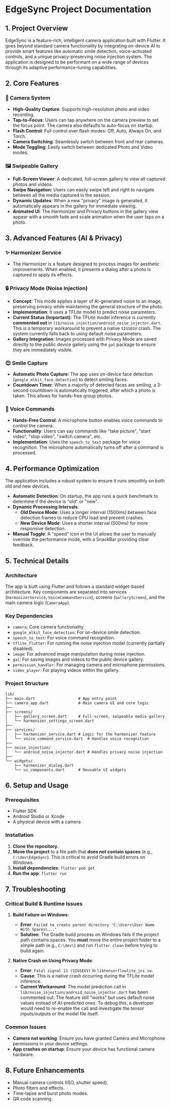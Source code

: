 # EdgeSync Project Documentation

## 1. Project Overview

EdgeSync is a feature-rich, intelligent camera application built with Flutter. It goes beyond standard camera functionality by integrating on-device AI to provide smart features like automatic smile detection, voice-activated controls, and a unique privacy-preserving noise injection system. The application is designed to be performant on a wide range of devices through its adaptive performance-tuning capabilities.

## 2. Core Features

### 📸 Camera System

- **High-Quality Capture**: Supports high-resolution photo and video recording.
- **Tap-to-Focus**: Users can tap anywhere on the camera preview to set the focus point. The camera also defaults to auto-focus on startup.
- **Flash Control**: Full control over flash modes: Off, Auto, Always On, and Torch.
- **Camera Switching**: Seamlessly switch between front and rear cameras.
- **Mode Toggling**: Easily switch between dedicated Photo and Video modes.

### 🖼️ Swipeable Gallery

- **Full-Screen Viewer**: A dedicated, full-screen gallery to view all captured photos and videos.
- **Swipe Navigation**: Users can easily swipe left and right to navigate between all the media captured in the session.
- **Dynamic Updates**: When a new "privacy" image is generated, it automatically appears in the gallery for immediate viewing.
- **Animated UI**: The Harmonizer and Privacy buttons in the gallery view appear with a smooth fade and scale animation when the user taps on a photo.

## 3. Advanced Features (AI & Privacy)

### ✨ Harmonizer Service

- The Harmonizer is a feature designed to process images for aesthetic improvements. When enabled, it presents a dialog after a photo is captured to apply its effects.

### 🔒 Privacy Mode (Noise Injection)

- **Concept**: This mode applies a layer of AI-generated noise to an image, preserving privacy while maintaining the general structure of the photo.
- **Implementation**: It uses a TFLite model to predict noise parameters.
- **Current Status (Important)**: The TFLite model inference is currently **commented out** in `lib/noise_injection/android_noise_injector.dart`. This is a temporary workaround to prevent a native `SIGSEGV` crash. The system currently falls back to using default noise parameters.
- **Gallery Integration**: Images processed with Privacy Mode are saved directly to the public device gallery using the `gal` package to ensure they are immediately visible.

### 😊 Smile Capture

- **Automatic Photo Capture**: The app uses on-device face detection (`google_mlkit_face_detection`) to detect smiling faces.
- **Countdown Timer**: When a majority of detected faces are smiling, a 3-second countdown is automatically triggered, after which a photo is taken. This allows for hands-free group photos.

### 🎤 Voice Commands

- **Hands-Free Control**: A microphone button enables voice commands to control the camera.
- **Functionality**: Users can say commands like "take picture", "start video", "stop video", "switch camera", etc.
- **Implementation**: Uses the `speech_to_text` package for voice recognition. The microphone automatically turns off after a command is processed.

## 4. Performance Optimization

The application includes a robust system to ensure it runs smoothly on both old and new devices.

- **Automatic Detection**: On startup, the app runs a quick benchmark to determine if the device is "old" or "new".
- **Dynamic Processing Intervals**:
  - **Old Device Mode**: Uses a longer interval (1500ms) between face detection frames to reduce CPU load and prevent crashes.
  - **New Device Mode**: Uses a shorter interval (500ms) for more responsive detection.
- **Manual Toggle**: A "speed" icon in the UI allows the user to manually override the performance mode, with a SnackBar providing clear feedback.

## 5. Technical Details

### Architecture

The app is built using Flutter and follows a standard widget-based architecture. Key components are separated into services (`HarmonizerService`, `VoiceCommandService`), screens (`GalleryScreen`), and the main camera logic (`CameraApp`).

### Key Dependencies

- `camera`: Core camera functionality.
- `google_mlkit_face_detection`: For on-device smile detection.
- `speech_to_text`: For voice command recognition.
- `tflite_flutter`: For running the noise injection model (currently partially disabled).
- `image`: For advanced image manipulation during noise injection.
- `gal`: For saving images and videos to the public device gallery.
- `permission_handler`: For managing camera and microphone permissions.
- `video_player`: For playing videos within the gallery.

### Project Structure

```
lib/
├── main.dart                   # App entry point
├── camera_app.dart             # Main camera UI and core logic
├──
├── screens/
│   ├── gallery_screen.dart     # Full-screen, swipeable media gallery
│   └── harmonizer_settings_screen.dart
├──
├── services/
│   ├── harmonizer_service.dart # Logic for the harmonizer feature
│   └── voice_command_service.dart  # Handles voice recognition
├──
├── noise_injection/
│   └── android_noise_injector.dart # Handles privacy noise injection
├──
└── widgets/
    ├── harmonizer_dialog.dart
    └── ui_components.dart      # Reusable UI widgets
```

## 6. Setup and Usage

### Prerequisites

- Flutter SDK
- Android Studio or Xcode
- A physical device with a camera

### Installation

1.  **Clone the repository.**
2.  **Move the project** to a file path that **does not contain spaces** (e.g., `C:\dev\EdgeSync`). This is critical to avoid Gradle build errors on Windows.
3.  **Install dependencies**: `flutter pub get`
4.  **Run the app**: `flutter run`

## 7. Troubleshooting

### Critical Build & Runtime Issues

1.  **Build Failure on Windows**:

    - **Error**: `Failed to create parent directory 'C:\Users\User Name With Spaces\...'`
    - **Solution**: The Gradle build process on Windows fails if the project path contains spaces. You **must** move the entire project folder to a simple path (e.g., `C:\dev\`) and run `flutter clean` before trying to build again.

2.  **Native Crash on Using Privacy Mode**:
    - **Error**: `Fatal signal 11 (SIGSEGV)` in `libtensorflowlite_jni.so`.
    - **Cause**: This is a native crash occurring during the TFLite model inference.
    - **Current Workaround**: The model prediction call in `lib/noise_injection/android_noise_injector.dart` has been commented out. The feature still "works" but uses default noise values instead of AI-predicted ones. To debug this, a developer would need to re-enable the call and investigate the tensor inputs/outputs or the model file itself.

### Common Issues

- **Camera not working**: Ensure you have granted Camera and Microphone permissions in your device settings.
- **App crashes on startup**: Ensure your device has functional camera hardware.

## 8. Future Enhancements

- Manual camera controls (ISO, shutter speed).
- Photo filters and effects.
- Time-lapse and burst photo modes.
- QR code scanning.
